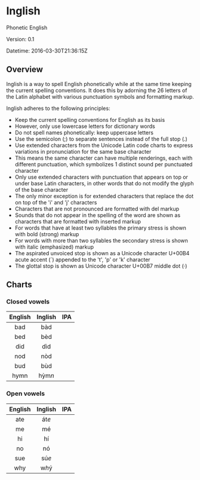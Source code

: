 # Inglish

Phonetic English

Version: 0.1

Datetime: 2016-03-30T21:36:15Z

## Overview

Inglish is a way to spell English phonetically while at the same time keeping the current spelling conventions. It does this by adorning the 26 letters of the Latin alphabet with various punctuation symbols and formatting markup.

Inglish adheres to the following principles:
- Keep the current spelling conventions for English as its basis
- However, only use lowercase letters for dictionary words
- Do not spell names phonetically: keep uppercase letters
- Use the semicolon (;) to separate sentences instead of the full stop (.)
- Use extended characters from the Unicode Latin code charts to express variations in pronunciation for the same base character
- This means the same character can have multiple renderings, each with different punctuation, which symbolizes 1 distinct sound per punctuated character
- Only use extended characters with punctuation that appears on top or under base Latin characters, in other words that do not modify the glyph of the base character
- The only minor exception is for extended characters that replace the dot on top of the 'i' and 'j' characters
- Characters that are not pronounced are formatted with del markup
- Sounds that do not appear in the spelling of the word are shown as characters that are formatted with inserted markup
- For words that have at least two syllables the primary stress is shown with bold (strong) markup
- For words with more than two syllables the secondary stress is shown with italic (emphasized) markup
- The aspirated unvoiced stop is shown as a Unicode character U+00B4 acute accent (&#x00B4;) appended to the 't', 'p' or 'k' character
- The glottal stop is shown as Unicode character U+00B7 middle dot (&#x00B7;)

## Charts

### Closed vowels
|English|Inglish|IPA|
|:-----:|:-----:|:-:|
|bad|b&#x00E0;d||
|bed|b&#x00E8;d||
|did|d&#x00EC;d||
|nod|n&#x00F2;d||
|bud|b&#x00F9;d||
|hymn|h&#x1EF3;m<i>n</i>||

### Open vowels
|English|Inglish|IPA|
|:-----:|:-----:|:-:|
|ate|&#x00E1;t<i>e</i>||
|me|m&#x00E9;||
|hi|h&#x00ED;||
|no|n&#x00F3;||
|sue|s&#x00FA;<i>e</i>||
|why|w<i>h</i>&#x00FD;||
